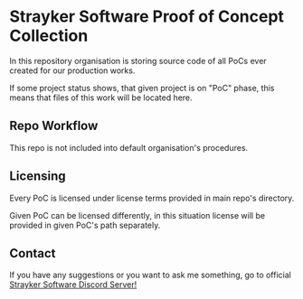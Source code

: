 # Strayker Software Proof of Concept Collection

In this repository organisation is storing source code of all PoCs ever created for our production works.

If some project status shows, that given project is on "PoC" phase, this means that files of this work will be located here.

## Repo Workflow

This repo is not included into default organisation's procedures.

## Licensing

Every PoC is licensed under license terms provided in main repo's directory.

Given PoC can be licensed differently, in this situation license will be provided in given PoC's path separately.

## Contact

If you have any suggestions or you want to ask me something, go to official [Strayker Software Discord Server!](https://discord.gg/ytdkCVD)
